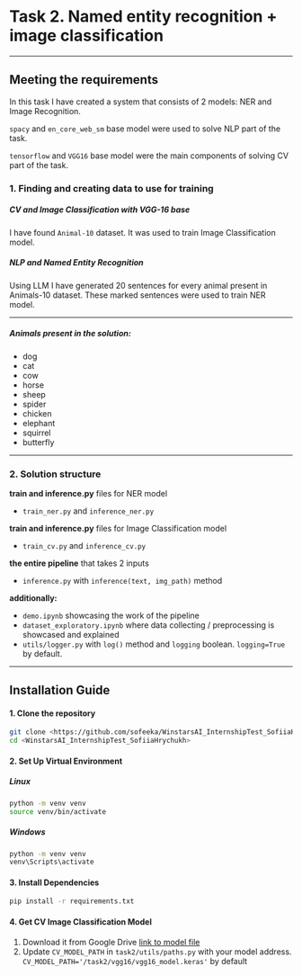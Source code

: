 # Task 2. Named entity recognition + image classification

---

## Meeting the requirements

In this task I have created a system that consists of 2 models: NER and Image Recognition.

`spacy` and `en_core_web_sm` base model were used to solve NLP part of the task.

`tensorflow` and `VGG16` base model were the main components of solving CV part of the task.

### 1. Finding and creating data to use for training

##### CV and Image Classification with VGG-16 base

I have found `Animal-10` dataset. It was used to train Image Classification model.

##### NLP and Named Entity Recognition

Using LLM I have generated 20 sentences for every animal present in Animals-10 dataset. These marked sentences were used to train NER model.

---

##### Animals present in the solution:
- dog
- cat
- cow
- horse
- sheep
- spider
- chicken
- elephant
- squirrel
- butterfly

---

### 2. Solution structure

**train and inference.py** files for NER model

- `train_ner.py` and `inference_ner.py`

**train and inference.py** files for Image Classification model

- `train_cv.py` and `inference_cv.py`

**the entire pipeline** that takes 2 inputs

- `inference.py` with `inference(text, img_path)` method

**additionally:**

- `demo.ipynb` showcasing the work of the pipeline
- `dataset_exploratory.ipynb` where data collecting / preprocessing is showcased and explained
- `utils/logger.py` with `log()` method and `logging` boolean. `logging=True` by default.

---

## Installation Guide

#### 1. Clone the repository

```bash
git clone <https://github.com/sofeeka/WinstarsAI_InternshipTest_SofiiaHrychukh>
cd <WinstarsAI_InternshipTest_SofiiaHrychukh>
```

#### 2. Set Up Virtual Environment

##### Linux

```bash
python -m venv venv
source venv/bin/activate
```

##### Windows

```bash
python -m venv venv
venv\Scripts\activate
```

#### 3. Install Dependencies

```bash
pip install -r requirements.txt
```

#### 4. Get CV Image Classification Model

1. Download it from Google Drive
   [link to model file](https://drive.google.com/file/d/1kmM3VJGTu5a3vYOHmxJ9Xu9rCYsdP9dl/view?usp=sharing)
2. Update `CV_MODEL_PATH` in `task2/utils/paths.py` with your model
   address. `CV_MODEL_PATH='/task2/vgg16/vgg16_model.keras'` by default
